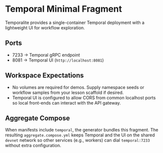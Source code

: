 # Temporal Minimal Fragment

Temporalite provides a single-container Temporal deployment with a lightweight UI for workflow exploration.

## Ports

- 7233 → Temporal gRPC endpoint
- 8081 → Temporal UI (`http://localhost:8081`)

## Workspace Expectations

- No volumes are required for demos. Supply namespace seeds or workflow samples from your lesson scaffold if desired.
- Temporal UI is configured to allow CORS from common localhost ports so local front-ends can interact with the API gateway.

## Aggregate Compose

When manifests include `temporal`, the generator bundles this fragment. The resulting `aggregate.compose.yml` keeps Temporal and the UI on the shared `devnet` network so other services (e.g., workers) can dial `temporal:7233` without extra configuration.
